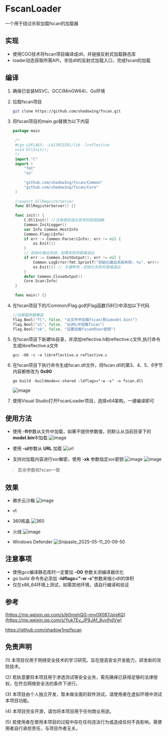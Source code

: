 # FscanLoader

一个用于绕过杀软加载fscan的加载器
## 实现

+ 使用CGO技术将fscan项目编译成dll，并链接反射式加载静态库
+ loader动态获取所需API，寻找dll的反射式加载入口，完成fscan的加载

## 编译
1. 确保已安装MSVC、GCC(MinGW64)、Go环境
2. 拉取fscan项目
   ```bash
   git clone https://github.com/shadow1ng/fscan.git
   ```
3. 将fscan项目的main.go替换为以下内容
   ```Go
   package main
    
    /*
    #cgo LDFLAGS: -L${SRCDIR}/lib -lreflective
    void DllInit();
    */
    import "C"
    import (
    	"fmt"
    	"os"
    
    	"github.com/shadow1ng/fscan/Common"
    	"github.com/shadow1ng/fscan/Core"
    )
    
    //export DllRegisterServer
    func DllRegisterServer() {}
    
    func init() {
    	C.DllInit() //注册接受退出信号的回调函数
    	Common.InitLogger()
    	var Info Common.HostInfo
    	Common.Flag(&Info)
    	if err := Common.Parse(&Info); err != nil {
    		os.Exit(1)
    	}
    	// 初始化输出系统，如果失败则直接退出
    	if err := Common.InitOutput(); err != nil {
    		Common.LogError(fmt.Sprintf("初始化输出系统失败: %v", err))
    		os.Exit(1) // 关键修改：初始化失败时直接退出
    	}
    	defer Common.CloseOutput()
    	Core.Scan(Info)
    }
    
    func main() {}
   ```
  4. 在fscan项目下的/Common/Flag.go的Flag函数(58行)中添加以下代码
     ```Go
     //加载器参数兼容
     flag.Bool("fl", false, "从文件中加载fscan(默认model.bin)")
     flag.Bool("ul", false, "从URL中加载fscan")
     flag.Bool("xk", false, "设置加载fscan的xor密钥")
     ```
 5. 在fscan项目下新建lib目录，并添加reflective.h和reflective.c文件,执行命令生成libreflective.a文件
    ```shell
    gcc -O0 -c -o libreflective.a reflective.c
    ```
 6. 在fscan项目下执行命令生成fscan.dll文件，将fscan.dll的第3、4、5、6字节内容都修改为 **0x90**
    ```shell
    go build -buildmode=c-shared -ldflags="-w -s" -o fscan.dll 
    ```
    ![image](https://github.com/user-attachments/assets/3aaddeca-cc6a-4d6a-aeaa-b97cf06111f6)

 7. 使用Visual Studio打开FscanLoader项目，选择x64架构，一键编译即可

## 使用方法

+ 使用 **-fl**参数从文件中加载，如果不提供参数值，则默认从当前目录下的 **model.bin**中加载
  ![image](https://github.com/user-attachments/assets/c0b6b118-5091-45a5-95b1-224ed6ed87bc)

+ 使用 **-ul**参数从 **URL** 加载
  ![url](https://github.com/user-attachments/assets/392813b9-1b4a-4b1a-bab6-844faf9e5af9)


+ 支持对加载内容进行xor解密，使用 **-xk** 参数指定xor密钥
  ![image](https://github.com/user-attachments/assets/8d2cc6e5-4565-430a-bdbb-25c36163faec)
  ![image](https://github.com/user-attachments/assets/94063a1d-d686-404f-9f55-d2351dc53629)


> 其余参数和fscan一致

## 效果
+ 微步云沙箱
  ![image](https://github.com/user-attachments/assets/0aa335c5-162d-45cf-9a04-24ab368f68df)

+ vt
+ 360核晶
  ![360](https://github.com/user-attachments/assets/1cc5a1d7-6ab8-4a16-a3ef-afe026fd21b3)

+ 火绒
  ![image](https://github.com/user-attachments/assets/a14eacc5-96b1-44cd-87ed-ded8eb67d73e)

+ Windows Defender
  ![Snipaste_2025-05-11_20-09-50](https://github.com/user-attachments/assets/aaf919e0-a613-4fea-81a4-6e26499f5311)


## 注意事项

+ 使用gcc编译静态库时一定要加 **-O0** 参数关闭编译器优化
+ go build 命令务必添加 **-ldflags="-w -s**"参数来缩小dll的体积
+ 仅在x86_64环境上测试，如需其他环境，请自行编译和验证

## 参考

[https://mp.weixin.qq.com/s/b0mphQG-nny0X087JsjsKQ](https://mp.weixin.qq.com/s/Yuk7Ev_JP8JAf_8uvIhdVw)

https://github.com/shadow1ng/fscan

## 免责声明

(1) 本项目仅用于网络安全技术的学习研究。旨在提高安全开发能力，研发新的攻防技术。

(2) 若执意要将本项目用于渗透测试等安全业务，需先确保已获得足够的法律授权，在符合网络安全法的条件下进行。

(3) 本项目由个人独立开发，暂未做全面的软件测试，请使用者在虚拟环境中测试本项目功能。

(4) 本项目完全开源，请勿将本项目用于任何商业用途。

(5) 若使用者在使用本项目的过程中存在任何违法行为或造成任何不良影响，需使用者自行承担责任，与项目作者无关。
